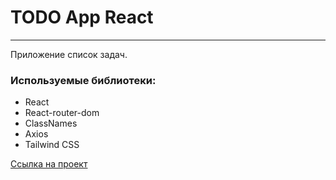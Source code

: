 # TODO App React
---
Приложение список задач.

### Используемые библиотеки:
* React
* React-router-dom
* ClassNames
* Axios
* Tailwind CSS

[Ссылка на проект](https://maksimarus.github.io/TodoApp-React/)
